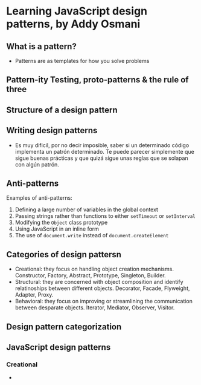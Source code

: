 # Learning JavaScript design patterns, by Addy Osmani

## What is a pattern?

- Patterns are as templates for how you solve problems

## Pattern-ity Testing, proto-patterns & the rule of three

## Structure of a design pattern

## Writing design patterns

- Es muy dificil, por no decir imposible, saber si un determinado código implementa un patrón determinado. Te puede parecer simplemente que sigue buenas prácticas y que quizá sigue unas reglas que se solapan con algún patrón.

## Anti-patterns

Examples of anti-patterns:

1. Defining a large number of variables in the global context
2. Passing strings rather than functions to either `setTimeout` or `setInterval`
3. Modifying the `Object` class prototype
4. Using JavaScript in an inline form
5. The use of `document.write` instead of `document.createElement`

## Categories of design pattersn

- Creational: they focus on handling object creation mechanisms. Constructor, Factory, Abstract, Prototype, Singleton, Builder.
- Structural: they are concerned with object composition and identify relatinoships between different objects. Decorator, Facade, Flyweight, Adapter, Proxy.
- Behavioral: they focus on improving or streamlining the communication between desparate objects. Iterator, Mediator, Observer, Visitor.

## Design pattern categorization

## JavaScript design patterns

### Creational

- 
